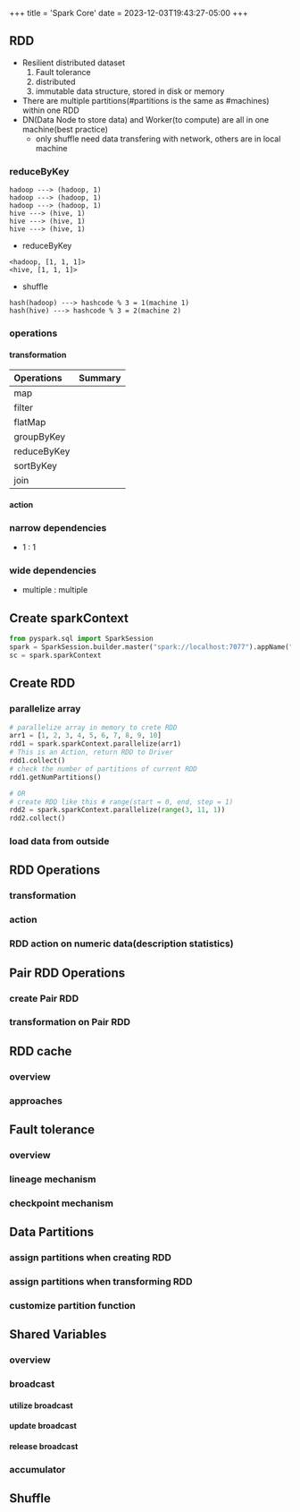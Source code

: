 +++
title = 'Spark Core'
date = 2023-12-03T19:43:27-05:00
+++

## RDD
- Resilient distributed dataset 
    1. Fault tolerance
    2. distributed
    3. immutable data structure, stored in disk or memory
- There are multiple partitions(#partitions is the same as #machines) within one RDD
- DN(Data Node to store data) and Worker(to compute) are all in one machine(best practice)
    - only shuffle need data transfering with network, others are in local machine

### reduceByKey
```
hadoop ---> (hadoop, 1)
hadoop ---> (hadoop, 1)
hadoop ---> (hadoop, 1)
hive ---> (hive, 1)
hive ---> (hive, 1)
hive ---> (hive, 1)
```
- reduceByKey
```
<hadoop, [1, 1, 1]>
<hive, [1, 1, 1]>
```
- shuffle
```
hash(hadoop) ---> hashcode % 3 = 1(machine 1)
hash(hive) ---> hashcode % 3 = 2(machine 2)
```

### operations
#### transformation
| Operations  | Summary |
| :---------- | ------- |
| map         |         |
| filter      |         |
| flatMap     |         |
| groupByKey  |         |
| reduceByKey |         |
| sortByKey   |         |
| join        |         |

#### action

### narrow dependencies
- 1 : 1

### wide dependencies
- multiple : multiple

## Create sparkContext
```python
from pyspark.sql import SparkSession
spark = SparkSession.builder.master("spark://localhost:7077").appName("rdd_demos").getOrCreate()
sc = spark.sparkContext
```

## Create RDD
### parallelize array
```python
# parallelize array in memory to crete RDD
arr1 = [1, 2, 3, 4, 5, 6, 7, 8, 9, 10]
rdd1 = spark.sparkContext.parallelize(arr1)
# This is an Action, return RDD to Driver
rdd1.collect()
# check the number of partitions of current RDD
rdd1.getNumPartitions()

# OR
# create RDD like this # range(start = 0, end, step = 1)
rdd2 = spark.sparkContext.parallelize(range(3, 11, 1))
rdd2.collect()
```
### load data from outside

## RDD Operations
### transformation
### action
### RDD action on numeric data(description statistics)

## Pair RDD Operations
### create Pair RDD
### transformation on Pair RDD

## RDD cache
### overview
### approaches

## Fault tolerance
### overview
### lineage mechanism
### checkpoint mechanism

## Data Partitions
### assign partitions when creating RDD
### assign partitions when transforming RDD
### customize partition function

## Shared Variables
### overview
### broadcast
#### utilize broadcast
#### update broadcast
#### release broadcast
### accumulator

## Shuffle